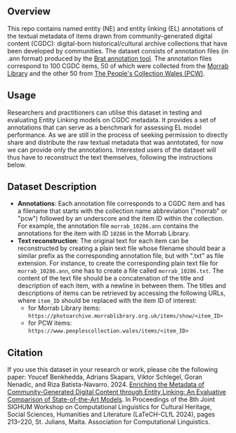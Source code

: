 ## Overview
This repo contains named entity (NE) and entity linking (EL) annotations of the textual metadata of items drawn from community-generated digital content (CGDC): digital-born historical/cultural archive collections that have been developed by communities. The dataset consists of annotation files (in .ann format) produced by the [Brat annotation tool](https://brat.nlplab.org). The annotation files correspond to 100 CGDC items, 50 of which were collected from the [Morrab Library](https://morrablibrary.org.uk/) and the other 50 from [The People's Collection Wales (PCW)](https://www.peoplescollection.wales/).

## Usage
Researchers and practitioners can utilise this dataset in testing and evaluating Entity Linking models on CGDC metadata. It provides a set of annotations that can serve as a benchmark for assessing EL model performance. As we are still in the process of seeking permission to directly share and distribute the raw textual metadata that was anntotated, for now we can provide only the annotations. Interested users of the dataset will thus have to reconstruct the text themselves, following the instructions below.

## Dataset Description
- **Annotations**: Each annotation file corresponds to a CGDC item and has a filename that starts with the collection name abbreviation ("morrab" or "pcw") followed by an underscore and the item ID within the collection. For example, the annotation file `morrab_10286.ann` contains the annotations for the item with ID `10286` in the Morrab Library. 
- **Text reconstruction**: The original text for each item can be reconstructed by creating a plain text file whose filename should bear a similar prefix as the corresponding annotation file, but with ".txt" as file extension. For instance, to create the corresponding plain text file for `morrab_10286.ann`, one has to create a file called `morrab_10286.txt`. The content of the text file should be a concatenation of the title and description of each item, with a newline in between them. The titles and descriptions of items can be retrieved by accessing the following URLs, where `item_ID` should be replaced with the item ID of interest:
  - for Morrab Library items: `https://photoarchive.morrablibrary.org.uk/items/show/<item_ID>`
  - for PCW items: `https://www.peoplescollection.wales/items/<item_ID>`

## Citation
If you use this dataset in your research or work, please cite the following paper:
Youcef Benkhedda, Adrians Skapars, Viktor Schlegel, Goran Nenadic, and Riza Batista-Navarro. 2024. [Enriching the Metadata of Community-Generated Digital Content through Entity Linking: An Evaluative Comparison of State-of-the-Art Models](https://aclanthology.org/2024.latechclfl-1.20). In Proceedings of the 8th Joint SIGHUM Workshop on Computational Linguistics for Cultural Heritage, Social Sciences, Humanities and Literature (LaTeCH-CLfL 2024), pages 213–220, St. Julians, Malta. Association for Computational Linguistics.


